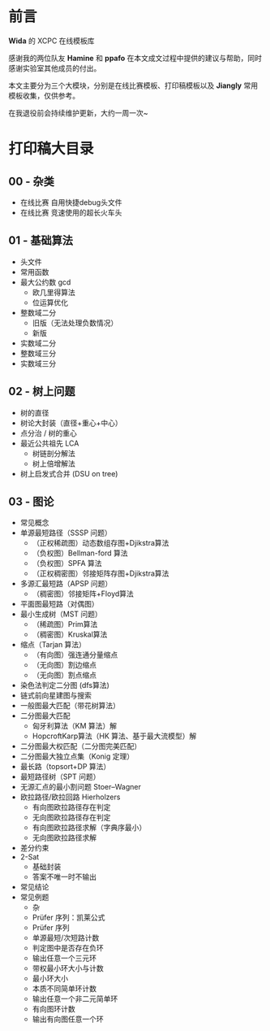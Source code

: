 # 前言

$\mathcal{\pmb{Wida}}$ 的 XCPC 在线模板库

感谢我的两位队友 $\mathcal{\pmb{ Hamine}}$ 和 $\pmb{ppafo}$ 在本文成文过程中提供的建议与帮助，同时感谢实验室其他成员的付出。

本文主要分为三个大模块，分别是在线比赛模板、打印稿模板以及 $\mathcal{\pmb{ Jiangly}}$ 常用模板收集，仅供参考。

在我退役前会持续维护更新，大约一周一次~

# 打印稿大目录

## 00 - 杂类

- 在线比赛 自用快捷debug头文件
- 在线比赛 竞速使用的超长火车头

## 01 - 基础算法

- 头文件
- 常用函数
- 最大公约数 gcd
  - 欧几里得算法
  - 位运算优化
- 整数域二分
  - 旧版（无法处理负数情况）
  - 新版
- 实数域二分
- 整数域三分
- 实数域三分

## 02 - 树上问题

- 树的直径
- 树论大封装（直径+重心+中心）
- 点分治 / 树的重心
- 最近公共祖先 LCA
  - 树链剖分解法
  - 树上倍增解法
- 树上启发式合并 (DSU on tree)

## 03 - 图论

- 常见概念
- 单源最短路径（SSSP 问题）
  - （正权稀疏图）动态数组存图+Djikstra算法
  - （负权图）Bellman-ford 算法
  - （负权图）SPFA 算法
  - （正权稠密图）邻接矩阵存图+Djikstra算法
- 多源汇最短路（APSP 问题）
  - （稠密图）邻接矩阵+Floyd算法
- 平面图最短路（对偶图）
- 最小生成树（MST 问题）
  - （稀疏图）Prim算法
  - （稠密图）Kruskal算法
- 缩点（Tarjan 算法）
  - （有向图）强连通分量缩点
  - （无向图）割边缩点
  - （无向图）割点缩点
- 染色法判定二分图 (dfs算法)
- 链式前向星建图与搜索
- 一般图最大匹配（带花树算法）
- 二分图最大匹配
  - 匈牙利算法（KM 算法）解
  - HopcroftKarp算法（HK 算法、基于最大流模型）解
- 二分图最大权匹配（二分图完美匹配）
- 二分图最大独立点集（Konig 定理）
- 最长路（topsort+DP 算法）
- 最短路径树（SPT 问题）
- 无源汇点的最小割问题 Stoer–Wagner
- 欧拉路径/欧拉回路 Hierholzers
  - 有向图欧拉路径存在判定
  - 无向图欧拉路径存在判定
  - 有向图欧拉路径求解（字典序最小）
  - 无向图欧拉路径求解
- 差分约束
- 2-Sat
  - 基础封装
  - 答案不唯一时不输出
- 常见结论
- 常见例题
  - 杂
  - Prüfer 序列：凯莱公式
  - Prüfer 序列
  - 单源最短/次短路计数
  - 判定图中是否存在负环
  - 输出任意一个三元环
  - 带权最小环大小与计数
  - 最小环大小
  - 本质不同简单环计数
  - 输出任意一个非二元简单环
  - 有向图环计数
  - 输出有向图任意一个环
